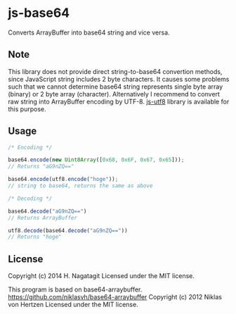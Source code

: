 js-base64
=========

Converts ArrayBuffer into base64 string and vice versa.

Note
----

This library does not provide direct string-to-base64 convertion methods, since JavaScript string includes 2 byte characters. It causes some problems such that we cannot determine base64 string represents single byte array (binary) or 2 byte array (character). Alternatively I recommend to convert raw string into ArrayBuffer encoding by UTF-8. [js-utf8](https://github.com/hnagata/js-utf8) library is available for this purpose.

Usage
-----

```js
/* Encoding */

base64.encode(new Uint8Array([0x68, 0x6F, 0x67, 0x65]));
// Returns "aG9nZQ=="

base64.encode(utf8.encode("hoge"));
// string to base64, returns the same as above

/* Decoding */

base64.decode("aG9nZQ==")
// Returns ArrayBuffer

utf8.decode(base64.decode("aG9nZQ=="))
// Returns "hoge"
```

License
-------
Copyright (c) 2014 H. Nagatagit Licensed under the MIT license.

This program is based on base64-arraybuffer. 
https://github.com/niklasvh/base64-arraybuffer
Copyright (c) 2012 Niklas von Hertzen Licensed under the MIT license.

